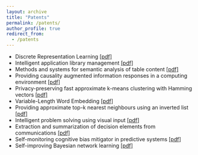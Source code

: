 ```yaml
---
layout: archive
title: "Patents"
permalink: /patents/
author_profile: true
redirect_from:
  - /patents
---
```


<!--### Publications

All my publications could be found at my [DBLP page](https://dblp.org/pers/hd/g/Ganguly:Debasis)

### Patents -->

* Discrete Representation Learning [[pdf]](https://patentimages.storage.googleapis.com/85/2b/0c/8e2cf8418bc833/US20220043859A1.pdf)
* Intelligent application library management [[pdf]](https://patentimages.storage.googleapis.com/58/0d/56/505ed8cd72184d/US20210374558A1.pdf)
* Methods and systems for semantic analysis of table content [[pdf]](https://patentimages.storage.googleapis.com/37/e5/ac/bfc589342a08f1/US20210073335A1.pdf)
* Providing causality augmented information responses in a computing environment [[pdf]](https://patentimages.storage.googleapis.com/64/0f/d3/a7a2894acea6d1/US11328019.pdf)
* Privacy-preserving fast approximate k-means clustering with Hamming vectors [[pdf]](https://patentimages.storage.googleapis.com/77/f9/23/2602a815afcd04/US20210019556A1.pdf)
* Variable-Length Word Embedding [[pdf]](https://patentimages.storage.googleapis.com/1c/e0/b4/7c50dc07d3abde/US20210357433A1.pdf)
* Providing approximate top-k nearest neighbours using an inverted list [[pdf]](https://patentimages.storage.googleapis.com/f8/40/8f/b4faeb985b2e58/US20210026877A1.pdf)	
* Intelligent problem solving using visual input [[pdf]](https://patentimages.storage.googleapis.com/7d/41/a2/59959029a91723/US20200302331A1.pdf)
* Extraction and summarization of decision elements from communications [[pdf]](https://patentimages.storage.googleapis.com/11/b4/5c/3f3164d9b77ced/US10832009.pdf)
* Self-monitoring cognitive bias mitigator in predictive systems [[pdf]](https://patentimages.storage.googleapis.com/ac/e0/5f/e9a9fdfb93f396/US20220198297A1.pdf)
* Self-improving Bayesian network learning [[pdf]](https://patentimages.storage.googleapis.com/2a/ad/6f/0f23238fba4427/US20220188693A1.pdf)

